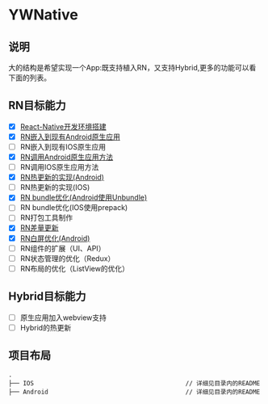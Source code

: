 # YWNative
## 说明
大的结构是希望实现一个App:既支持植入RN，又支持Hybrid,更多的功能可以看下面的列表。
## RN目标能力
- [x] [React-Native开发环境搭建](http://www.jianshu.com/p/aea9323fb13e)
- [x] [RN嵌入到现有Android原生应用](http://www.jianshu.com/p/72f2c58285da)
- [ ] RN嵌入到现有IOS原生应用
- [x] [RN调用Android原生应用方法](http://www.jianshu.com/p/5034774811ae)
- [ ] RN调用IOS原生应用方法
- [x] [RN热更新的实现(Android)](http://www.jianshu.com/p/961088f1647d)
- [ ] RN热更新的实现(IOS)
- [x] [RN bundle优化(Android使用Unbundle)](http://www.jianshu.com/p/afc1217a53aa)
- [ ] RN bundle优化(IOS使用prepack)
- [ ] RN打包工具制作
- [x] [RN差量更新](http://www.jianshu.com/writer#/notebooks/10418294/notes/12584060/preview)
- [x] [RN白屏优化(Android)](http://www.jianshu.com/p/5b7e3c6e0ad8)
- [ ] RN组件的扩展（UI、API）
- [ ] RN状态管理的优化（Redux）
- [ ] RN布局的优化（ListView的优化）
## Hybrid目标能力
- [ ] 原生应用加入webview支持
- [ ] Hybrid的热更新
## 项目布局

```
.
├── IOS                                          // 详细见目录内的README
├── Android                                      // 详细见目录内的README

```

